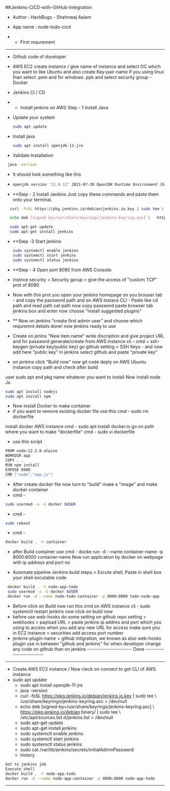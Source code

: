 ##Jenkins-CICD-with-GitHub-Integration
- Author : HackBugs - Shahnwaj Aalam
- App name : node-todo-cicd

- - First requrement 
-------------------------
- Github code of doveloper
- AWS EC2 create instance / give name of instance and select OC which you want to like Ubuntu and also create Key-pair-name 
if you using linux than select .pem and for windows .ppk and select security group
-Docker 
- Jenkins CI / CD

- - Install jenkins on AWS
Step - 1 Install Java
- Update your system
  ```sh
  sudo apt update
  ```
- Install java
  ```sh
  sudo apt install openjdk-11-jre
  ```
- Validate Installation
```sh
 java -version
```
- It should look something like this
- ```sh
  openjdk version "11.0.12" 2021-07-20 OpenJDK Runtime Environment (build 11.0.12+7-post-Debian-2) OpenJDK 64-Bit Server VM (build 11.0.12+7-post-Debian-2, mixed mode, sharing)
  ```
- **Step - 2 Install Jenkins
Just copy these commands and paste them onto your terminal.
```sh
  curl -fsSL https://pkg.jenkins.io/debian/jenkins.io.key | sudo tee \   /usr/share/keyrings/jenkins-keyring.asc > /dev/null
```
```sh
  echo deb [signed-by=/usr/share/keyrings/jenkins-keyring.asc] \   https://pkg.jenkins.io/debian binary/ | sudo tee \   /etc/apt/sources.list.d/jenkins.list > /dev/null
```
```sh
  sudo apt-get update 
  sudo apt-get install jenkins
```
- **Step -3 Start jenkins
  ```sh
  sudo systemctl enable jenkins
  sudo systemctl start jenkins
  sudo systemctl status jenkins

- **Step - 4 Open port 8080 from AWS Console:

- instnce security > Security gorup > give the access of "custom TCP" prot of 8080
-  Now with this prot you open your jenkins homepage on you brouser tab - and copy the password path and on AWS instace CLI - Paste like cd path 
 and read path cat path now copy password paste browser tab jenkins box and enter now choose "install suggested plugins"
 - ** Now on jenkins "create first admin user" and choose which requremnt details done! now jenkins ready to use

 - Create on jenins "New item name" write discription and give project URL and for password generate/create from AWS instance cli - cmd =  ssh-keygen (private key/public key)
 go github setting > SSH Keys - and now add here "public key" in jenkins select github and paste "private key"
 - on jenkins click "Build now" now git code deply on AWS Ubuntu instance copy path and check after build

 user sudo apt and pkg name whatever you want to install
 Now install node Js
 ```sh
 sudo apt install nodejs
 sudo apt install npm
```
 - Now install Docker to make container
 - if you want to remove existing docker file use this cmd - sudo rm dockerfile

 install docker AWS instance cmd - sudo apt install docker.io
 go on path where you want to make "dockerfile" cmd - sudo vi dockerfile
 - use this script
 ```sh
 FROM node:12.2.0-alpine
 WORKDIR app
 COPY . .
 RUN npm install
 EXPOSE 8000
 CMD ["node","app.js"]
```
 - After create docker file now turn to "build" make a "image" and make docker container 
 - cmd - 
 ```sh
 sudo usermod -a -G docker $USER
```
 - cmd - 
 ```sh
 sudo reboot
 ```
 - cmd - 
 ```sh
 docker build . -t container
```

 - after Build container use cmd - docke run -d --name container-name -p 8000:8000 container-name
 Now run application by docker on webpage with ip address and port no

 - Automate pipeline
 Jenkins build steps > Excute shell, Paste in shell box your shell excutable code
```sh
 docker build . -t node-app-todo
 sudo usermod -a -G docker $USER
 docker run -d --name node-todo-container -p 8000:8000 todo-node-app
```
 
 - Before click on Build now run this cmd on AWS instance cli -  sudo systemctl restart jenkins now click on build now
 - before use web-hooks do some setting on github repo setting > webhooks > payload URL > paste jenkins ip addres and port which you using to access
 when you add any new URL for access make sure you in EC2 instance > securities add access port number 
 - jenkins-plugin-name = github intigration, we known as also web-hooks plugin use in between "github and jenkins" for when developer change any code on github than on jenkins 
 ---------------------- Done ------------------------
 
--------------------------------------------------------------------------------------------------------------
- Create AWS EC2 instance / Now cleck on connect to get CLI of AWS instance
- sudo apt update
     - sudo apt install openjdk-11-jre
     - java -version
     - curl -fsSL https://pkg.jenkins.io/debian/jenkins.io.key | sudo tee \   /usr/share/keyrings/jenkins-keyring.asc > /dev/null 
     - echo deb [signed-by=/usr/share/keyrings/jenkins-keyring.asc] \   https://pkg.jenkins.io/debian binary/ | sudo tee \   /etc/apt/sources.list.d/jenkins.list > /dev/null
     - sudo apt-get update 
     - sudo apt-get install jenkins
     - sudo systemctl enable jenkins
     - sudo systemctl start jenkins
     - sudo systemctl status jenkins
     - sudo cat /var/lib/jenkins/secrets/initialAdminPassword
     - history
```sh
Got to jenkins job
Execute shell 
docker build . -t node-app-todo
docker run -d --name node-app-container -p 8000:8000 node-app-todo
```
--------------------------------------------------------------------------------------------------


